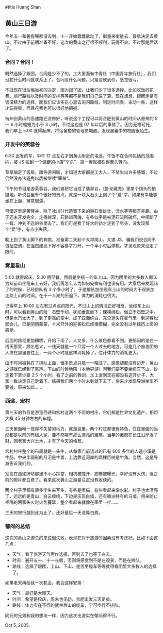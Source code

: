 
#title Huang Shan

## 黄山三日游

今年五一和暑假哪都没去到，十一开始蠢蠢欲动了，衡量来衡量去，最后决定去黄山。不过由于前期准备不好，这次的黄山之行很不顺利，玩得不爽。不过那是后话了。



### 合同？合同！

既然选择了跟团，合同是少不了的。工大里面有中青社（中国青年旅行社），我们没花什么时间就联系上了。合同没什么问题，只是没砍到价，感觉很亏。

不过现在很后悔当初的决定，因为跟了团，让我们少了很多选择。比如吃饭的花费、旅行路线以及时间的安排等等都不是我们自己说了算。现在想想，跟团走是有钱没精力的选择，而我们应该多花心思去询问路线，制定时间表，主动一些，这样才玩得爽，而且花费也可以很好地把握。

杭州到黄山的高速路还没修好，听说这个工程可以将合肥到黄山的时间从原来的 5 ～ 6 小时缩短为小于 3 小时，不过这也是 07 年以后的事情了。因为无福可托，我们早上 5:00 就得起床，将宿舍楼的管理员喊醒。发现晨義中的校园很陌生。



### 开发中的芙蓉谷

6:30 出发的车，中午 12 点左右才到黄山附近的屯溪。午饭不在合同包括的范围内，被 JS 拉到一个偏僻的小店“宰杀”，第一餐就被砍得晕头转向。

草草搞定了饭局，跟导游闲聊，才知道大家都是工大人，不禁生出许多感慨，不过仍然没办法避免以后被继续“宰杀”。

下午的节目是游芙蓉谷。我们错把它当成了翡翠谷，《卧龙藏虎》里某个镜头的拍摄地。听说谷里有个很好的景点，就是一块大石头上刻了个“爱”字，如果有幸能够坐在上面，寓意很深。

可惜这里是芙蓉谷，除了冰川时代遗留下来的巨石很雄壮，流水等等都有差距。由于还未开发完全，走得越深，石路越落魄，有些似乎是被泥石流所破坏，中间断了一截，冲到不远的谷里去了。我们可是费了好大的劲才走到了尽头，没发现那个“爱”字，有点小失落。

晚上到了黄山脚下的宾馆，准备第二天起个大早爬山。又遇 JS，骗我们说合同不包括空调，在强烈建议下好不容易才打开，一个半小时后停机，才发现原来设定了限时。



### 雾里看山

5:00 就得起床，5:30 用早餐，然后是坐统一的车上山。因为团里的大多数人都认为从前山坐缆车上去好，我们再怎么认为如何安排有利也没有用。大家后来发现错了的时候，已经排队有 3 个多小时了。于是排队加坐缆车上山的时间大于观景加走路上山的时间，在十一人潮的压迫下，体力的消耗也很大。

记得早上 10:00 左右有过点点的阳光，不过山上的情况正好相反。坐缆车上山时，可以看到黄山的险：石壁千屻，犹如垂直而下；棵棵绿松，傲立于石壁之中。但是水汽太大了，到了更高的空中，成了四面纯白，完全迷失在雾气里。到迎客松那会儿，已是阴雨蒙蒙，十米开外的迎客松已经很模糊，完全没有过年挂历上面的感觉。

后面的路程更加糟糕，开始下雨了，人又多，什么景色都看不到。更郁闷的是在一线天那里，顾名思义，一线天就是一个只容一个人过去的地方，可是几个旅游团的人挤在那里要往上，一两个小时就这样消耗掉了，估计体力的消耗更大。

由于时间被耗在了排队上面，很多景点只能一一略过了。感觉腿都没有迈开，黄山之游就已经到了尾声。下山的时候地陪（本地导游）问我们要不要坐缆车下山，说走着下至少要 2.5 个小时。有了之前的教训，加上直到现在都没有迈开步子，大家一致决定自己走着下。结果我们两个小时未到就下去了，后来才发现导游坐车不要钱，原来如此……



### 西递、宏村

第三天的节目是游览西递和宏村这两个不同的村庄，它们都是世界文化遗产，相距大概 45 分钟左右的车程。

三天里面唯一觉得不失望的地方，就是这里。两个村庄都很有特色，住在里面的当然都是以前的有钱人家，要不然哪有那么漂亮的建筑。当年的徽商在长江沿岸发了财，回老家大兴土木，才有了今天的格局。

宏村村庄整个的布局就是一头牛，从每家门前流过的已有 600 多年的人造小溪是牛肠，中央半圆形的月沼是牛胃，上边靠近河岸的两棵巨树是牛角。当然，这是导游告诉我们的。

室友在西递牌坊那里不小心踩空，相机被撞开，胶卷被曝光，幸好没有大伤，但之前的照片都白费了。看来这次黄山之游是注定没有收获的。

两个村子里都有很多学生来写生，有些是素描，有些看起来像水彩。村子也太漂亮了，远远的是青山，白云缭绕，下边是灰瓦白墙，还有徽派特有的马墙，用来防止相隔的两家失火时火势蔓延，整个看起来就像在画里一样……

三天的旅行就到此为止了，还好最后一天没算白费。



### 郁闷的总结

这次的黄山之游总的来说很失败，表现在对于旅游的因素没有考虑好。比如下面这几点：

 - 天气：看了旅游天气再作选择，否则去了也等于白去。
 - 时间：避开五一、十一长假，否则将感觉到不是在观景，而是在排队。
 - 路线：选择了跟团，上山、下山、是否坐缆车等等就得看团里大多数人的选择了。

如果老天再给我一次机会，我会这样安排：
 
 - 天气：最好是大晴天。
 - 时间：希望是校庆，周末也无妨，合肥出发三天足矣。
 - 路线：体力实在不行的就坐后山的缆车，宁可步行不排队。

同行的兄弟和我的想法一样，因为这次出游实在郁闷得不行。


Oct 5, 2005.
